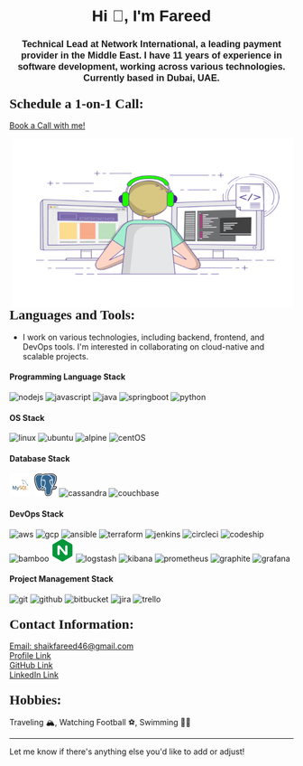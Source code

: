 <!-- Header Section -->
<h1 align="center"><font face="Arial">Hi 👋, I'm Fareed</font></h1>
<h3 align="center"><font face="Arial">Technical Lead at Network International, a leading payment provider in the Middle East. I have 11 years of experience in software development, working across various technologies. Currently based in Dubai, UAE.</font></h3>

<!-- Schedule a 1-on-1 Call Section -->
<h3 align="left"><font size="+2" face="Verdana">Schedule a 1-on-1 Call:</font></h3>
<p align="left">
  <a href="https://topmate.io/fareed" target="_blank" rel="noreferrer"> Book a Call with me! </a>
</p>

<!-- GIF -->
<img align="right" height="300" width="500" src="https://raw.githubusercontent.com/mikonoid/mikonoid/main/images/gifs/coder3.gif" />

<!-- Languages and Tools Section -->
<h3 align="left"><font size="+2" face="Verdana">Languages and Tools:</font></h3>

- I work on various technologies, including backend, frontend, and DevOps tools. I'm interested in collaborating on cloud-native and scalable projects.

#### Programming Language Stack
<p align="left">
  <img src="https://e7.pngegg.com/pngimages/493/735/png-clipart-node-js-javascript-express-js-mongodb-github-github-angle-text.png" alt="nodejs" title="nodejs" width="40" height="40"/>
  <img src="https://e7.pngegg.com/pngimages/87/538/png-clipart-javascript-scalable-graphics-logo-encapsulated-postscript-javascript-icon-text-logo-thumbnail.png" alt="javascript" title="javascript" width="40" height="40"/>
  <img src="https://w7.pngwing.com/pngs/405/878/png-transparent-java-logo-java-runtime-environment-computer-icons-java-platform-standard-edition-java-miscellaneous-text-logo-thumbnail.png" alt="java" title="java" width="40" height="40"/>
  <img src="https://encrypted-tbn0.gstatic.com/images?q=tbn:ANd9GcRdTOMRIdMImcLnbHdV6XhryrOg68U7dGe3Ig&s" alt="springboot" title="springboot" width="40" height="40"/>
  <img src="https://encrypted-tbn0.gstatic.com/images?q=tbn:ANd9GcSqXDLqIQoEeMb2QzO_CGQkr85wOX75Zgcjeg&s" alt="python" title="python" width="40" height="40"/>
</p>

#### OS Stack
<p align="left">
  <img src="https://brandlogos.net/wp-content/uploads/2020/03/Linux-logo.png" alt="linux" title="linux" width="40" height="40"/>
  <img src="https://www.vectorlogo.zone/logos/ubuntu/ubuntu-icon.svg" alt="ubuntu" title="ubuntu" width="40" height="40"/>
  <img src="https://www.vectorlogo.zone/logos/alpinelinux/alpinelinux-icon.svg" alt="alpine" title="alpine" width="40" height="40"/>
  <img src="https://www.vectorlogo.zone/logos/centos/centos-icon.svg" alt="centOS" title="centOS" width="40" height="40"/>
</p>

#### Database Stack
<p align="left">
  <img src="https://raw.githubusercontent.com/github/explore/80688e429a7d4ef2fca1e82350fe8e3517d3494d/topics/mysql/mysql.png" alt="mysql" title="mysql" width="40" height="40"/>
  <img src="https://raw.githubusercontent.com/github/explore/80688e429a7d4ef2fca1e82350fe8e3517d3494d/topics/postgresql/postgresql.png" alt="postgresql" title="postgresql" width="40" height="40"/>
  <img src="https://www.vectorlogo.zone/logos/apache_cassandra/apache_cassandra-icon.svg" alt="cassandra" title="cassandra" width="40" height="40"/>
  <img src="https://www.vectorlogo.zone/logos/couchbase/couchbase-icon.svg" alt="couchbase" title="couchbase" width="40" height="40"/>
</p>

#### DevOps Stack 
<p align="left">
  <img src="https://www.vectorlogo.zone/logos/amazon_aws/amazon_aws-icon.svg" alt="aws" title="aws" width="40" height="40"/>
  <img src="https://www.vectorlogo.zone/logos/google_cloud/google_cloud-icon.svg" alt="gcp" title="gcp" width="40" height="40"/>
  <img src="https://www.vectorlogo.zone/logos/ansible/ansible-icon.svg" alt="ansible" title="ansible" width="40" height="40"/>
  <img src="https://www.vectorlogo.zone/logos/terraformio/terraformio-icon.svg" alt="terraform" title="terraform" width="40" height="40"/>
  <img src="https://www.vectorlogo.zone/logos/jenkins/jenkins-icon.svg" alt="jenkins" title="jenkins" width="40" height="40"/>
  <img src="https://www.vectorlogo.zone/logos/circleci/circleci-icon.svg" alt="circleci" title="circleci" width="40" height="40"/>
  <img src="https://www.vectorlogo.zone/logos/codeship/codeship-icon.svg" alt="codeship" title="codeship" width="40" height="40"/>
  <img src="https://www.vectorlogo.zone/logos/atlassian_bamboo/atlassian_bamboo-icon.svg" alt="bamboo" title="bamboo" width="40" height="40"/>
  <img src="https://raw.githubusercontent.com/github/explore/85cceaeeaf993ca35664dc37ea24f9237fbbfc14/topics/nginx/nginx.png" alt="nginx" title="nginx" width="40" height="40"/>
  <img src="https://www.vectorlogo.zone/logos/elasticco_logstash/elasticco_logstash-icon.svg" alt="logstash" title="logstash" width="40" height="40"/>
  <img src="https://www.vectorlogo.zone/logos/elasticco_kibana/elasticco_kibana-icon.svg" alt="kibana" title="kibana" width="40" height="40"/>
  <img src="https://www.vectorlogo.zone/logos/prometheusio/prometheusio-icon.svg" alt="prometheus" title="prometheus" width="40" height="40"/>
  <img src="https://www.vectorlogo.zone/logos/graphiteapp/graphiteapp-icon.svg" alt="graphite" title="graphite" width="40" height="40"/>
  <img src="https://www.vectorlogo.zone/logos/grafana/grafana-icon.svg" alt="grafana" title="grafana" width="40" height="40"/>
</p>

#### Project Management Stack
<p align="left">
  <img src="https://www.vectorlogo.zone/logos/git-scm/git-scm-icon.svg" alt="git" title="git" width="40" height="40"/>
  <img src="https://www.vectorlogo.zone/logos/github/github-icon.svg" alt="github" title="github" width="40" height="40"/>
  <img src="https://www.vectorlogo.zone/logos/bitbucket/bitbucket-icon.svg" alt="bitbucket" title="bitbucket" width="40" height="40"/>
  <img src="https://www.vectorlogo.zone/logos/atlassian_jira/atlassian_jira-icon.svg" alt="jira" title="jira" width="40" height="40"/>
  <img src="https://www.vectorlogo.zone/logos/trello/trello-icon.svg" alt="trello" title="trello" width="40" height="40"/>
</p>

<!-- Contact Information Section -->
<h3 align="left"><font size="+2" face="Verdana">Contact Information:</font></h3>
<p align="left">
  <a href="mailto:shaikfareed46@gmail.com">Email: shaikfareed46@gmail.com</a> <br />
  <a href="https://fareed-tech.netlify.app/" target="_blank" rel="noreferrer">Profile Link</a> <br />
  <a href="https://github.com/shaikfareed46" target="_blank" rel="noreferrer">GitHub Link</a> <br />
  <a href="https://www.linkedin.com/in/shaik-fareed-752b8566/" target="_blank" rel="noreferrer">LinkedIn Link</a>
</p>

<!-- Hobbies Section -->
<h3 align="left"><font size="+2" face="Verdana">Hobbies:</font></h3>
<p align="left">
  Traveling 🏔️, Watching Football ⚽, Swimming 🏊‍♂️
</p>

---

Let me know if there's anything else you'd like to add or adjust!
